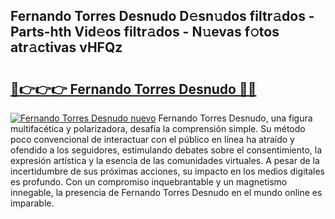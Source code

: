 ## Fernando Torres Desnudo D𝚎sn𝚞dos filtr𝚊dos - Parts-hth Vid𝚎os filtr𝚊dos - N𝚞evas f𝚘tos atr𝚊ctivas vHFQz

# <h2><a href="http://mb2k5fb.tromn.icu/?c=Fernando+Torres+Desnudo">🔗👉👉👉 Fernando Torres Desnudo 🔗🔗</a></h2>

[![Fernando Torres Desnudo nuevo](https://i.imgur.com/pEAQMta.gif)](http://mb2k5fb.tromn.icu/?c=Fernando+Torres+Desnudo)
Fernando Torres Desnudo, una figura multifacética y polarizadora, desafía la comprensión simple. Su método poco convencional de interactuar con el público en línea ha atraído y ofendido a los seguidores, estimulando debates sobre el consentimiento, la expresión artística y la esencia de las comunidades virtuales. A pesar de la incertidumbre de sus próximas acciones, su impacto en los medios digitales es profundo. Con un compromiso inquebrantable y un magnetismo innegable, la presencia de Fernando Torres Desnudo en el mundo online es imparable.
